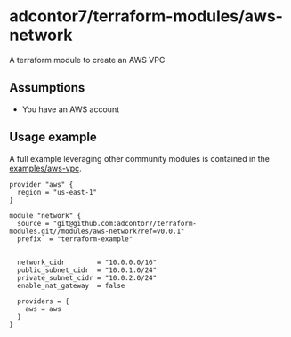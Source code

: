# adcontor7/terraform-modules/aws-network


A terraform module to create an AWS VPC
## Assumptions

* You have an AWS account

## Usage example

A full example leveraging other community modules is contained in the [examples/aws-vpc](https://github.com/adcontor7/terraform-modules/tree/master/examples/aws-vpc).

```hcl
provider "aws" {
  region = "us-east-1"
}

module "network" {
  source = "git@github.com:adcontor7/terraform-modules.git//modules/aws-network?ref=v0.0.1"
  prefix  = "terraform-example"
  
  
  network_cidr        = "10.0.0.0/16"
  public_subnet_cidr  = "10.0.1.0/24"
  private_subnet_cidr = "10.0.2.0/24"
  enable_nat_gateway  = false
  
  providers = {
    aws = aws
  }
}
```

<!-- BEGINNING OF PRE-COMMIT-TERRAFORM DOCS HOOK -->


<!-- END OF PRE-COMMIT-TERRAFORM DOCS HOOK -->